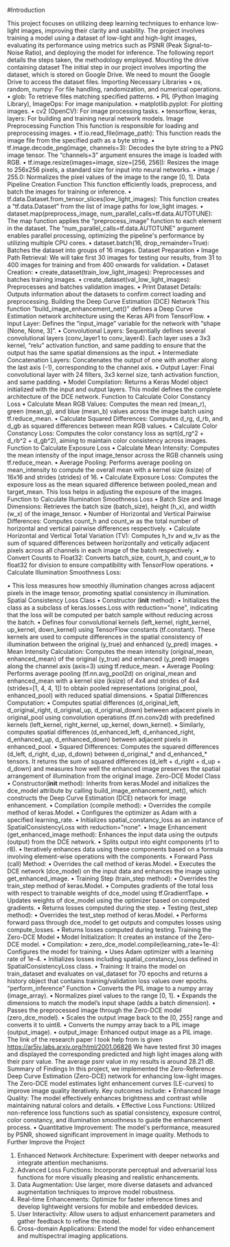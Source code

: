 #Introduction

This project focuses on utilizing deep learning techniques to enhance low-light images, improving their clarity and usability. The project involves training a model using a dataset of low-light and high-light images, evaluating its performance using metrics such as PSNR (Peak Signal-to-Noise Ratio), and deploying the model for inference. The following report details the steps taken, the methodology employed.
Mounting the drive containing dataset
The initial step in our project involves importing the dataset, which is stored on Google Drive. We need to mount the Google Drive to access the dataset files.
Importing Necessary Libraries
•	os, random, numpy: For file handling, randomization, and numerical operations.
•	glob: To retrieve files matching specified patterns.
•	PIL (Python Imaging Library), ImageOps: For image manipulation.
•	matplotlib.pyplot: For plotting images.
•	cv2 (OpenCV): For image processing tasks.
•	tensorflow, keras, layers: For building and training neural network models.
Image Preprocessing Function
This function is responsible for loading and preprocessing images.
•	tf.io.read_file(image_path): This function reads the image file from the specified path as a byte string.
•	tf.image.decode_png(image, channels=3): Decodes the byte string to a PNG image tensor. The “channels=3” argument ensures the image is loaded with RGB.
•	tf.image.resize(images=image, size=[256, 256]): Resizes the image to 256x256 pixels, a standard size for input into neural networks.
•	image / 255.0: Normalizes the pixel values of the image to the range [0, 1].
Data Pipeline Creation Function
This function efficiently loads, preprocess, and batch the images for training or inference.
•	tf.data.Dataset.from_tensor_slices(low_light_images): This function creates a “tf.data.Dataset” from the list of image paths for low_light images.
•	dataset.map(preprocess_image, num_parallel_calls=tf.data.AUTOTUNE): The map function applies the “preprocess_image” function to each element in the dataset. The “num_parallel_calls=tf.data.AUTOTUNE” argument enables parallel processing, optimizing the pipeline's performance by utilizing multiple CPU cores.
•	dataset.batch(16, drop_remainder=True): Batches the dataset into groups of 16 images.
Dataset Preparation
•  Image Path Retrieval: We will take first 30 images for testing our results, from 31 to 400 images for training and from 400 onwards for validation.
•  Dataset Creation:
•	create_dataset(train_low_light_images): Preprocesses and batches training images.
•	create_dataset(val_low_light_images): Preprocesses and batches validation images.
•  Print Dataset Details: Outputs information about the datasets to confirm correct loading and preprocessing.
Building the Deep Curve Estimation (DCE) Network
This function “build_image_enhancement_net()” defines a Deep Curve Estimation network architecture using the Keras API from TensorFlow.
•	Input Layer: Defines the “input_image” variable for the network with “shape [None, None, 3]”.
•	Convolutional Layers: Sequentially defines several convolutional layers (conv_layer1 to conv_layer4). Each layer uses a 3x3 kernel, “relu” activation function, and same padding to ensure that the output has the same spatial dimensions as the input.
•	Intermediate Concatenation Layers: Concatenates the output of one with another along the last axis (-1), corresponding to the channel axis.
•	Output Layer: Final convolutional layer with 24 filters, 3x3 kernel size, tanh activation function, and same padding.
•	Model Compilation: Returns a Keras Model object initialized with the input and output layers. This model defines the complete architecture of the DCE network.
Function to Calculate Color Constancy Loss
•	Calculate Mean RGB Values: Computes the mean red (mean_r), green (mean_g), and blue (mean_b) values across the image batch using tf.reduce_mean.
•	Calculate Squared Differences: Computes d_rg, d_rb, and d_gb as squared differences between mean RGB values.
•	Calculate Color Constancy Loss: Computes the color constancy loss as sqrt(d_rg^2 + d_rb^2 + d_gb^2), aiming to maintain color consistency across images.
Function to Calculate Exposure Loss
•	Calculate Mean Intensity: Computes the mean intensity of the input image_tensor across the RGB channels using tf.reduce_mean.
•	Average Pooling: Performs average pooling on mean_intensity to compute the overall mean with a kernel size (ksize) of 16x16 and strides (strides) of 16.
•	Calculate Exposure Loss: Computes the exposure loss as the mean squared difference between pooled_mean and target_mean. This loss helps in adjusting the exposure of the images.
Function to Calculate Illumination Smoothness Loss
•	Batch Size and Image Dimensions: Retrieves the batch size (batch_size), height (h_x), and width (w_x) of the image_tensor.
•	Number of Horizontal and Vertical Pairwise Differences: Computes count_h and count_w as the total number of horizontal and vertical pairwise differences respectively.
•	Calculate Horizontal and Vertical Total Variation (TV): Computes h_tv and w_tv as the sum of squared differences between horizontally and vetically adjacent pixels across all channels in each image of the batch respectively.
•	Convert Counts to Float32: Converts batch_size, count_h, and count_w to float32 for division to ensure compatibility with TensorFlow operations.
•	Calculate Illumination Smoothness Loss:
 
•	This loss measures how smoothly illumination changes across adjacent pixels in the image tensor, promoting spatial consistency in illumination.
Spatial Consistency Loss Class
•	Constructor (__init__ method):
•	Initializes the class as a subclass of keras.losses.Loss with reduction="none", indicating that the loss will be computed per batch sample without reducing across the batch.
•	Defines four convolutional kernels (left_kernel, right_kernel, up_kernel, down_kernel) using TensorFlow constants (tf.constant). These kernels are used to compute differences in the spatial consistency of illumination between the original (y_true) and enhanced (y_pred) images.
•	Mean Intensity Calculation: Computes the mean intensity (original_mean, enhanced_mean) of the original (y_true) and enhanced (y_pred) images along the channel axis (axis=3) using tf.reduce_mean.
•	Average Pooling: Performs average pooling (tf.nn.avg_pool2d) on original_mean and enhanced_mean with a kernel size (ksize) of 4x4 and strides of 4x4 (strides=[1, 4, 4, 1]) to obtain pooled representations (original_pool, enhanced_pool) with reduced spatial dimensions.
•	Spatial Differences Computation:
•	Computes spatial differences (d_original_left, d_original_right, d_original_up, d_original_down) between adjacent pixels in original_pool using convolution operations (tf.nn.conv2d) with predefined kernels (left_kernel, right_kernel, up_kernel, down_kernel).
•	Similarly, computes spatial differences (d_enhanced_left, d_enhanced_right, d_enhanced_up, d_enhanced_down) between adjacent pixels in enhanced_pool.
•	Squared Differences: Computes the squared differences (d_left, d_right, d_up, d_down) between d_original_* and d_enhanced_* tensors.
It returns the sum of squared differences (d_left + d_right + d_up + d_down) and measures how well the enhanced image preserves the spatial arrangement of illumination from the original image.
Zero-DCE Model Class
•	Constructor(__init__ method): Inherits from keras.Model and initializes the dce_model attribute by calling build_image_enhancement_net(), which constructs the Deep Curve Estimation (DCE) network for image enhancement.
•	Compilation (compile method):
•	Overrides the compile method of keras.Model.
•	Configures the optimizer as Adam with a specified learning_rate.
•	Initializes spatial_constancy_loss as an instance of SpatialConsistencyLoss with reduction="none".
•	Image Enhancement (get_enhanced_image method): Enhances the input data using the outputs (output) from the DCE network.
•	Splits output into eight components (r1 to r8).
•	Iteratively enhances data using these components based on a formula involving element-wise operations with the components.
•	Forward Pass (call) Method:
•	Overrides the call method of keras.Model.
•	Executes the DCE network (dce_model) on the input data and enhances the image using get_enhanced_image.
•	Training Step (train_step method):
•	Overrides the train_step method of keras.Model.
•	Computes gradients of the total loss with respect to trainable weights of dce_model using tf.GradientTape.
•	Updates weights of dce_model using the optimizer based on computed gradients.
•	Returns losses computed during the step.
•	Testing (test_step method):
•	Overrides the test_step method of keras.Model.
•	Performs forward pass through dce_model to get outputs and computes losses using compute_losses.
•	Returns losses computed during testing.
Training the Zero-DCE Model
•	Model Initialization: It creates an instance of the Zero-DCE model.
•	Compilation:
•	zero_dce_model.compile(learning_rate=1e-4): Configures the model for training.
•	Uses Adam optimizer with a learning rate of 1e-4.
•	Initializes losses including spatial_constancy_loss defined in SpatialConsistencyLoss class.
•	Training: It trains the model on train_dataset and evaluates on val_dataset for 70 epochs and returns a history object that contains training/validation loss values over epochs.
“perform_inference” Function
•	Converts the PIL image to a numpy array (image_array).
•	Normalizes pixel values to the range [0, 1].
•	Expands the dimensions to match the model’s input shape (adds a batch dimension).
•	Passes the preprocessed image through the Zero-DCE model (zero_dce_model).
•	Scales the output image back to the [0, 255] range and converts it to uint8.
•	Converts the numpy array back to a PIL image (output_image).
•	output_image: Enhanced output image as a PIL image.
The link of the research paper I took help from is given https://ar5iv.labs.arxiv.org/html/2001.06826
We have tested first 30 images and displayed the corresponding predicted and high light images along with their psnr value. The average psnr value in my results is around 28.21 dB.
Summary of Findings
In this project, we implemented the Zero-Reference Deep Curve Estimation (Zero-DCE) network for enhancing low-light images. The Zero-DCE model estimates light enhancement curves (LE-curves) to improve image quality iteratively. Key outcomes include:
•	Enhanced Image Quality: The model effectively enhances brightness and contrast while maintaining natural colors and details.
•	Effective Loss Functions: Utilized non-reference loss functions such as spatial consistency, exposure control, color constancy, and illumination smoothness to guide the enhancement process.
•	Quantitative Improvement: The model's performance, measured by PSNR, showed significant improvement in image quality.
Methods to Further Improve the Project
1.	Enhanced Network Architecture: Experiment with deeper networks and integrate attention mechanisms.
2.	Advanced Loss Functions: Incorporate perceptual and adversarial loss functions for more visually pleasing and realistic enhancements.
3.	Data Augmentation: Use larger, more diverse datasets and advanced augmentation techniques to improve model robustness.
4.	Real-time Enhancements: Optimize for faster inference times and develop lightweight versions for mobile and embedded devices.
5.	User Interactivity: Allow users to adjust enhancement parameters and gather feedback to refine the model.
6.	Cross-domain Applications: Extend the model for video enhancement and multispectral imaging applications.
